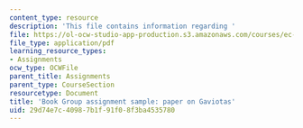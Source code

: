 ```yaml
---
content_type: resource
description: 'This file contains information regarding '
file: https://ol-ocw-studio-app-production.s3.amazonaws.com/courses/ec-720j-d-lab-ii-design-spring-2010/29d74e7c40987b1f91f08f3ba4535780_MITEC_720JS10_hw16Gaviots.pdf
file_type: application/pdf
learning_resource_types:
- Assignments
ocw_type: OCWFile
parent_title: Assignments
parent_type: CourseSection
resourcetype: Document
title: 'Book Group assignment sample: paper on Gaviotas'
uid: 29d74e7c-4098-7b1f-91f0-8f3ba4535780
---
```

